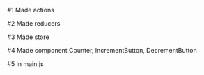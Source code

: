 #1
Made actions

#2
Made reducers

#3
Made store

#4
Made component 
Counter, IncrementButton, DecrementButton

#5 
in main.js
<Provider store={store}>
      <App />
    </Provider>
